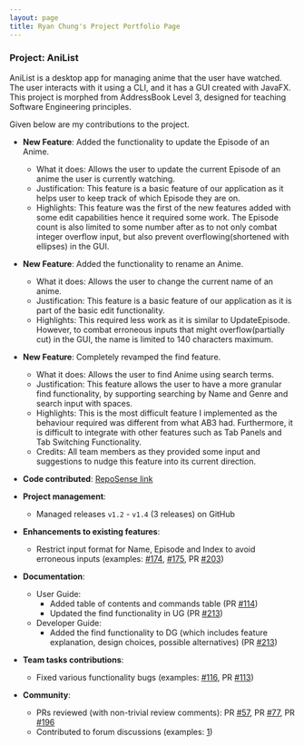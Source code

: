 ```yaml
---
layout: page
title: Ryan Chung's Project Portfolio Page
---
```


### Project: AniList

AniList is a desktop app for managing anime that the user have watched. The user interacts with it using a CLI, and it has a GUI created with JavaFX.
This project is morphed from AddressBook Level 3, designed for teaching Software Engineering principles.

Given below are my contributions to the project.

* **New Feature**: Added the functionality to update the Episode of an Anime.
  * What it does: Allows the user to update the current Episode of an anime the user is currently watching.
  * Justification: This feature is a basic feature of our application as it helps user to keep track of which Episode they are on.
  * Highlights: This feature was the first of the new features added with some edit capabilities hence it required some work.
  The Episode count is also limited to some number after as to not only combat integer overflow input, but also prevent
  overflowing(shortened with ellipses) in the GUI.

* **New Feature**: Added the functionality to rename an Anime.
  * What it does: Allows the user to change the current name of an anime.
  * Justification: This feature is a basic feature of our application as it is part of the basic edit functionality.
  * Highlights: This required less work as it is similar to UpdateEpisode. However, to combat erroneous inputs that might
  overflow(partially cut) in the GUI, the name is limited to 140 characters maximum.

* **New Feature**: Completely revamped the find feature.
  * What it does: Allows the user to find Anime using search terms.
  * Justification: This feature allows the user to have a more granular find functionality, by supporting searching by Name and Genre
  and search input with spaces.
  * Highlights: This is the most difficult feature I implemented as the behaviour required was different from what AB3 had.
  Furthermore, it is difficult to integrate with other features such as Tab Panels and Tab Switching Functionality.
  * Credits: All team members as they provided some input and suggestions to nudge this feature into its current direction.

* **Code contributed**: [RepoSense link](https://nus-cs2103-ay2122s1.github.io/tp-dashboard/?search=&sort=groupTitle&sortWithin=title&since=2021-09-17&timeframe=commit&mergegroup=&groupSelect=groupByRepos&breakdown=false&tabOpen=true&tabType=authorship&tabAuthor=NekrozQliphort&tabRepo=AY2122S1-CS2103T-T10-4%2Ftp%5Bmaster%5D&authorshipIsMergeGroup=false&authorshipFileTypes=docs~functional-code~test-code&authorshipIsBinaryFileTypeChecked=false)

* **Project management**:
  * Managed releases `v1.2` - `v1.4` (3 releases) on GitHub

* **Enhancements to existing features**:
  * Restrict input format for Name, Episode and Index to avoid erroneous inputs
  (examples: [\#174](https://github.com/AY2122S1-CS2103T-T10-4/tp/issues/174), [\#175](https://github.com/AY2122S1-CS2103T-T10-4/tp/issues/175), PR [\#203](https://github.com/AY2122S1-CS2103T-T10-4/tp/pull/203))

* **Documentation**:
  * User Guide:
    * Added table of contents and commands table (PR [\#114](https://github.com/AY2122S1-CS2103T-T10-4/tp/pull/114))
    * Updated the find functionality in UG (PR [\#213](https://github.com/AY2122S1-CS2103T-T10-4/tp/pull/213))
  * Developer Guide:
    * Added the find functionality to DG (which includes feature explanation, design choices, possible alternatives) (PR [\#213](https://github.com/AY2122S1-CS2103T-T10-4/tp/pull/213))

* **Team tasks contributions**:
  * Fixed various functionality bugs (examples: [\#116](https://github.com/AY2122S1-CS2103T-T10-4/tp/issues/116), PR [\#113](https://github.com/AY2122S1-CS2103T-T10-4/tp/pull/113))

* **Community**:
  * PRs reviewed (with non-trivial review comments): PR [\#57](https://github.com/AY2122S1-CS2103T-T10-4/tp/pull/57), PR [\#77](https://github.com/AY2122S1-CS2103T-T10-4/tp/pull/77), PR [\#196](https://github.com/AY2122S1-CS2103T-T10-4/tp/pull/196)
  * Contributed to forum discussions (examples: [1](https://github.com/nus-cs2103-AY2122S1/forum/issues/31))
